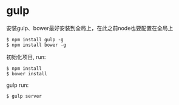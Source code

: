 # gulp
安装gulp、bower最好安装到全局上，在此之前node也要配置在全局上

    $ npm install gulp -g
    $ npm install bower -g

初始化项目, run:

    $ npm install
    $ bower install

gulp run:

    $ gulp server

